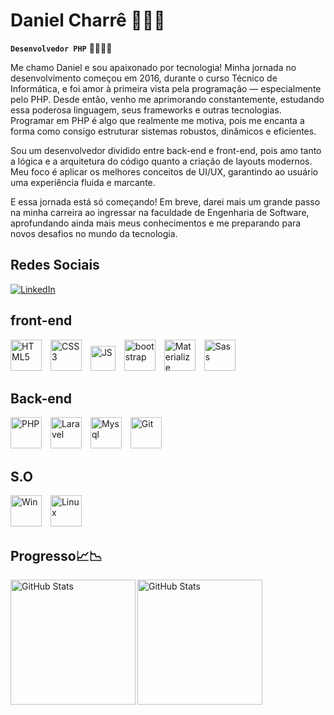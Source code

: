 # Daniel Charrê 👨‍💻🤖

**`Desenvolvedor PHP`** 🐘👨‍💻🐘

Me chamo Daniel e sou apaixonado por tecnologia! Minha jornada no desenvolvimento começou em 2016, durante o curso Técnico de Informática, e foi amor à primeira vista pela programação — especialmente pelo PHP. Desde então, venho me aprimorando constantemente, estudando essa poderosa linguagem, seus frameworks e outras tecnologias. Programar em PHP é algo que realmente me motiva, pois me encanta a forma como consigo estruturar sistemas robustos, dinâmicos e eficientes.

Sou um desenvolvedor dividido entre back-end e front-end, pois amo tanto a lógica e a arquitetura do código quanto a criação de layouts modernos. Meu foco é aplicar os melhores conceitos de UI/UX, garantindo ao usuário uma experiência fluida e marcante.

E essa jornada está só começando! Em breve, darei mais um grande passo na minha carreira ao ingressar na faculdade de Engenharia de Software, aprofundando ainda mais meus conhecimentos e me preparando para novos desafios no mundo da tecnologia.

## Redes Sociais
[![LinkedIn](https://img.shields.io/badge/LinkedIn-0077B5?style=for-the-badge&logo=linkedin&logoColor=white)](https://www.linkedin.com/in/daniel-charr%C3%AA-9aa566135/)


## front-end
<div style="display: inline_block" align="left">
    <img src="https://cdn.jsdelivr.net/gh/devicons/devicon@latest/icons/html5/html5-original-wordmark.svg" alt="HTML5" title="HTML5" width="50px" style="padding-right: 10px"/>
    <img src="https://cdn.jsdelivr.net/gh/devicons/devicon@latest/icons/css3/css3-original-wordmark.svg" alt="CSS3" title="CSS3" width="50px" style="padding-right: 10px"/>
    <img src="https://cdn.jsdelivr.net/gh/devicons/devicon@latest/icons/javascript/javascript-original.svg" alt="JS" title="JS" width="40px" style="padding-right: 10px"/>
    <img src="https://cdn.jsdelivr.net/gh/devicons/devicon@latest/icons/bootstrap/bootstrap-original-wordmark.svg" alt="bootstrap" title="Bootstrap" width="50px" style="padding-right: 10px"/>
    <img src="https://cdn.jsdelivr.net/gh/devicons/devicon@latest/icons/materializecss/materializecss-original.svg" alt="Materialize" title="Materialize" width="50px" style="padding-right: 10px"/>
    <img src="https://cdn.jsdelivr.net/gh/devicons/devicon@latest/icons/sass/sass-original.svg" alt="Sass" title="Sass" width="50px" style="padding-right: 10px"/>     
</div>


## Back-end
<div style="display: inline_block" align="left">
    <img src="https://cdn.jsdelivr.net/gh/devicons/devicon@latest/icons/php/php-original.svg" alt="PHP" title="PHP" width="50px" style="padding-right: 10px"/>
    <img src="https://cdn.jsdelivr.net/gh/devicons/devicon@latest/icons/laravel/laravel-original.svg" alt="Laravel" title="Laravel" width="50px" style="padding-right: 10px"/>
    <img src="https://cdn.jsdelivr.net/gh/devicons/devicon@latest/icons/mysql/mysql-original.svg" alt="Mysql" title="Mysql" width="50px" style="padding-right: 10px"/>
    <img src="https://cdn.jsdelivr.net/gh/devicons/devicon@latest/icons/git/git-original.svg" alt="Git" title="Git" width="50px" style="padding-right: 10px"/>    
</div>


## S.O 
<div style="display: inline_block" align="left">
    <img src="https://cdn.jsdelivr.net/gh/devicons/devicon@latest/icons/windows11/windows11-original.svg" alt="Win" title="Win" width="50px" style="padding-right: 10px"/>
    <img src="https://cdn.jsdelivr.net/gh/devicons/devicon@latest/icons/linux/linux-original.svg" alt="Linux" title="Linux" width="50px" style="padding-right: 10px"/>
    
</div>


## Progresso📈📉
<div style="display: inline_block">
<img 
    align="left"
    alt="GitHub Stats"
    height="200"
    src="https://github-readme-stats.vercel.app/api?username=anuraghazra&show_icons=true&theme=transparent"/>

<img
    align="left"
    alt="GitHub Stats"
    height="200"
    src="https://github-readme-stats.vercel.app/api/top-langs/?username=XakiDaniel&theme=transparent&layout=compact&custom_title=Tecnologias&langs_count=9">
</div>


